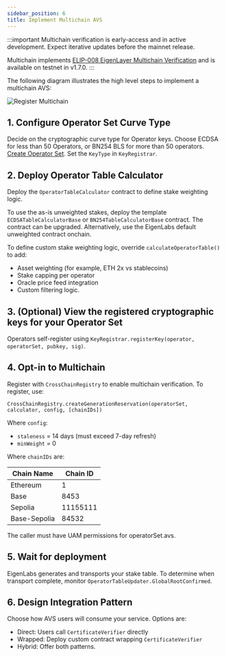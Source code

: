 ```yaml
---
sidebar_position: 6
title: Implement Multichain AVS
---
```


:::important
Multichain verification is early-access and in active development. Expect iterative updates before the mainnet release.

Multichain implements [ELIP-008 EigenLayer Multichain Verification](https://github.com/eigenfoundation/ELIPs/blob/elip-008v1/ELIPs/ELIP-008.md) and is available on testnet in v1.7.0.
:::

The following diagram illustrates the high level steps to implement a multichain AVS: 

![Register Multichain](/img/multichain-registration.png)

## 1. Configure Operator Set Curve Type

Decide on the cryptographic curve type for Operator keys. Choose ECDSA for less than 50 Operators, or BN254 BLS for more than 50 operators.
[Create Operator Set](operator-sets/create-operator-sets.md). Set the `KeyType` in `KeyRegistrar`.

## 2. Deploy Operator Table Calculator

Deploy the `OperatorTableCalculator` contract to define stake weighting logic.

To use the as-is unweighted stakes, deploy the template `ECDSATableCalculatorBase` or `BN254TableCalculatorBase` contract.
The contract can be upgraded. Alternatively, use the EigenLabs default unweighted contract onchain.

To define custom stake weighting logic, override `calculateOperatorTable()` to add:
- Asset weighting (for example, ETH 2x vs stablecoins)
- Stake capping per operator
- Oracle price feed integration
- Custom filtering logic.

## 3. (Optional) View the registered cryptographic keys for your Operator Set

Operators self-register using `KeyRegistrar.registerKey(operator, operatorSet, pubkey, sig)`.

## 4. Opt-in to Multichain

Register with `CrossChainRegistry` to enable multichain verification. To register, use: 

`CrossChainRegistry.createGenerationReservation(operatorSet, calculator, config, [chainIDs])`

Where `config`:
* `staleness` = 14 days (must exceed 7-day refresh)
* `minWeight` = 0

Where `chainIDs` are:

| Chain Name     | Chain ID   |
|----------------|------------|
| Ethereum       | 1          |
| Base           | 8453       |
| Sepolia        | 11155111   |
| Base-Sepolia   | 84532      |


The caller must have UAM permissions for operatorSet.avs. 

## 5. Wait for deployment

EigenLabs generates and transports your stake table. To determine when transport complete, monitor `OperatorTableUpdater.GlobalRootConfirmed`.

## 6. Design Integration Pattern

Choose how AVS users will consume your service. Options are: 
- Direct: Users call `CertificateVerifier` directly
- Wrapped: Deploy custom contract wrapping `CertificateVerifier`
- Hybrid: Offer both patterns.